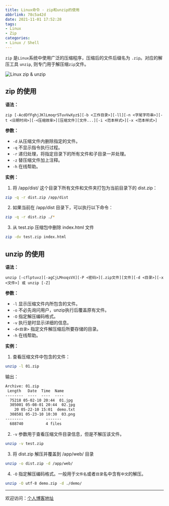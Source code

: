 ```yaml
---
title: Linux命令 · zip和unzip的使用
abbrlink: 78c5a42d
date: 2021-11-01 17:52:28
tags:
- Linux
- Zip
categories:
- Linux / Shell
---
```


`zip` 是`Linux`系统中使用广泛的压缩程序，压缩后的文件后缀名为 `.zip`。对应的解压工具 `unzip`, 则专门用于解压缩`zip`文件。

![Linux zip & unzip](https://tiven.cn/static/img/gleise-old-railroad-tracks-seemed-train-preview-bkeX3YA2FXeBwTXtX-A-W.jpg)

[//]: # (<!-- more -->)

## zip 的使用

**语法：**

    zip [-AcdDfFghjJKlLmoqrSTuvVwXyz$][-b <工作目录>][-ll][-n <字尾字符串>][-t <日期时间>][-<压缩效率>][压缩文件][文件...][-i <范本样式>][-x <范本样式>]

**参数：**

* `-d` 从压缩文件内删除指定的文件。
* `-q` 不显示指令执行过程。
* `-r` 递归处理，将指定目录下的所有文件和子目录一并处理。
* `-z` 替压缩文件加上注释。
* `-h` 在线帮助。

**实例：**

1. 将 /app/dist/ 这个目录下所有文件和文件夹打包为当前目录下的 dist.zip：

```sh
zip -q -r dist.zip /app/dist
```

2. 如果当前在 /app/dist 目录下，可以执行以下命令：

```sh
zip -q -r dist.zip ./*
```

3. 从 test.zip 压缩包中删除 index.html 文件

```sh
zip -dv test.zip index.html
```

## unzip 的使用

**语法：**

    unzip [-cflptuvz][-agCjLMnoqsVX][-P <密码>][.zip文件][文件][-d <目录>][-x <文件>] 或 unzip [-Z]

**参数：**

* `-l` 显示压缩文件内所包含的文件。
* `-o` 不必先询问用户，unzip执行后覆盖原有文件。
* `-O` 指定解压编码格式。
* `-v` 执行是时显示详细的信息。
* `-d<目录>` 指定文件解压缩后所要存储的目录。
* `-h` 在线帮助。

**实例：**

1. 查看压缩文件中包含的文件：

```sh
unzip -l 01.zip 
```

输出：
```txt
Archive: 01.zip
 Length   Date  Time  Name
--------  ----  ----  ----
  75218 05-02-10 20:44  01.jpg
  305001 05-08-01 20:44  02.jpg
    20 05-22-10 15:01  demo.txt
  308501 05-23-10 10:30  03.png
--------          -------
  688740          4 files
```

2. `-v` 参数用于查看压缩文件目录信息，但是不解压该文件。

```sh
unzip -v test.zip 
```

3. 将 dist.zip 解压并覆盖到 /app/web/ 目录

```sh
unzip -o dist.zip -d /app/web/
```

4. `-O` 指定解压编码格式。一般用于`文件名`或者`目录`名中含有`中文`的解压。

```sh
unzip -O utf-8 demo.zip -d ./demo/
```

---

欢迎访问：[个人博客地址](https://tiven.cn/p/78c5a42d/ "天問博客")
